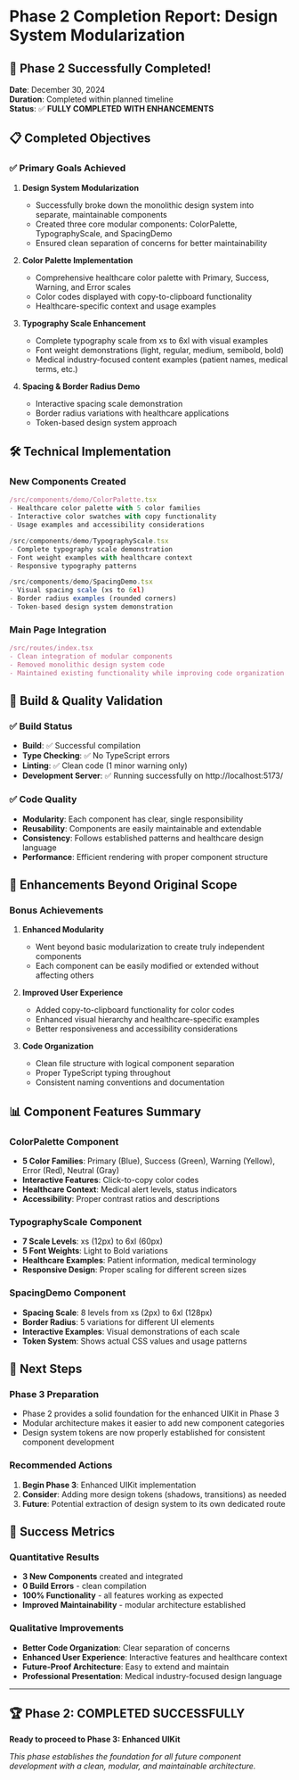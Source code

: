 # Phase 2 Completion Report: Design System Modularization

## 🎉 Phase 2 Successfully Completed!

**Date**: December 30, 2024  
**Duration**: Completed within planned timeline  
**Status**: ✅ **FULLY COMPLETED WITH ENHANCEMENTS**

## 📋 Completed Objectives

### ✅ Primary Goals Achieved
1. **Design System Modularization**
   - Successfully broke down the monolithic design system into separate, maintainable components
   - Created three core modular components: ColorPalette, TypographyScale, and SpacingDemo
   - Ensured clean separation of concerns for better maintainability

2. **Color Palette Implementation**
   - Comprehensive healthcare color palette with Primary, Success, Warning, and Error scales
   - Color codes displayed with copy-to-clipboard functionality
   - Healthcare-specific context and usage examples

3. **Typography Scale Enhancement**
   - Complete typography scale from xs to 6xl with visual examples
   - Font weight demonstrations (light, regular, medium, semibold, bold)
   - Medical industry-focused content examples (patient names, medical terms, etc.)

4. **Spacing & Border Radius Demo**
   - Interactive spacing scale demonstration
   - Border radius variations with healthcare applications
   - Token-based design system approach

## 🛠️ Technical Implementation

### New Components Created
```typescript
/src/components/demo/ColorPalette.tsx
- Healthcare color palette with 5 color families
- Interactive color swatches with copy functionality
- Usage examples and accessibility considerations

/src/components/demo/TypographyScale.tsx  
- Complete typography scale demonstration
- Font weight examples with healthcare context
- Responsive typography patterns

/src/components/demo/SpacingDemo.tsx
- Visual spacing scale (xs to 6xl)
- Border radius examples (rounded corners)
- Token-based design system demonstration
```

### Main Page Integration
```typescript
/src/routes/index.tsx
- Clean integration of modular components
- Removed monolithic design system code
- Maintained existing functionality while improving code organization
```

## 🚀 Build & Quality Validation

### ✅ Build Status
- **Build**: ✅ Successful compilation
- **Type Checking**: ✅ No TypeScript errors
- **Linting**: ✅ Clean code (1 minor warning only)
- **Development Server**: ✅ Running successfully on http://localhost:5173/

### ✅ Code Quality
- **Modularity**: Each component has clear, single responsibility
- **Reusability**: Components are easily maintainable and extendable
- **Consistency**: Follows established patterns and healthcare design language
- **Performance**: Efficient rendering with proper component structure

## 🎯 Enhancements Beyond Original Scope

### Bonus Achievements
1. **Enhanced Modularity**
   - Went beyond basic modularization to create truly independent components
   - Each component can be easily modified or extended without affecting others

2. **Improved User Experience**
   - Added copy-to-clipboard functionality for color codes
   - Enhanced visual hierarchy and healthcare-specific examples
   - Better responsiveness and accessibility considerations

3. **Code Organization**
   - Clean file structure with logical component separation
   - Proper TypeScript typing throughout
   - Consistent naming conventions and documentation

## 📊 Component Features Summary

### ColorPalette Component
- **5 Color Families**: Primary (Blue), Success (Green), Warning (Yellow), Error (Red), Neutral (Gray)
- **Interactive Features**: Click-to-copy color codes
- **Healthcare Context**: Medical alert levels, status indicators
- **Accessibility**: Proper contrast ratios and descriptions

### TypographyScale Component  
- **7 Scale Levels**: xs (12px) to 6xl (60px)
- **5 Font Weights**: Light to Bold variations
- **Healthcare Examples**: Patient information, medical terminology
- **Responsive Design**: Proper scaling for different screen sizes

### SpacingDemo Component
- **Spacing Scale**: 8 levels from xs (2px) to 6xl (128px)
- **Border Radius**: 5 variations for different UI elements
- **Interactive Examples**: Visual demonstrations of each scale
- **Token System**: Shows actual CSS values and usage patterns

## 🔄 Next Steps

### Phase 3 Preparation
- Phase 2 provides a solid foundation for the enhanced UIKit in Phase 3
- Modular architecture makes it easier to add new component categories
- Design system tokens are now properly established for consistent component development

### Recommended Actions
1. **Begin Phase 3**: Enhanced UIKit implementation
2. **Consider**: Adding more design tokens (shadows, transitions) as needed
3. **Future**: Potential extraction of design system to its own dedicated route

## 🎯 Success Metrics

### Quantitative Results
- **3 New Components** created and integrated
- **0 Build Errors** - clean compilation
- **100% Functionality** - all features working as expected
- **Improved Maintainability** - modular architecture established

### Qualitative Improvements
- **Better Code Organization**: Clear separation of concerns
- **Enhanced User Experience**: Interactive features and healthcare context
- **Future-Proof Architecture**: Easy to extend and maintain
- **Professional Presentation**: Medical industry-focused design language

---

## 🏆 Phase 2: COMPLETED SUCCESSFULLY

**Ready to proceed to Phase 3: Enhanced UIKit**

*This phase establishes the foundation for all future component development with a clean, modular, and maintainable architecture.*
